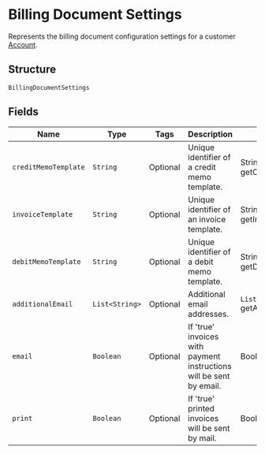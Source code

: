 # Billing Document Settings

Represents the billing document configuration settings for a customer [Account](/doc/account-api.md).

## Structure

`BillingDocumentSettings`

## Fields

| Name | Type | Tags | Description | Getter |
|  --- | --- | --- | --- | --- |
| `creditMemoTemplate` | `String` | Optional | Unique identifier of a credit memo template. | String getCreditMemoTemplate() |
| `invoiceTemplate` | `String` | Optional | Unique identifier of an invoice template. | String getInvoiceTemplate() |
| `debitMemoTemplate` | `String` | Optional | Unique identifier of a debit memo template. | String getDebitMemoTemplate() |
| `additionalEmail` | `List<String>` | Optional | Additional email addresses. | `List<String>` getAdditionalEmail() |
| `email` | `Boolean` | Optional | If 'true' invoices with payment instructions will be sent by email. | Boolean getEmail() |
| `print` | `Boolean` | Optional | If 'true' printed invoices will be sent by mail. | Boolean getPrint() |
